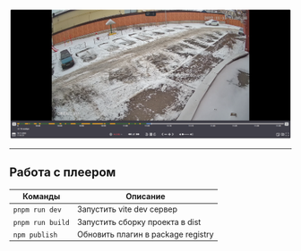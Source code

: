 ![player](./public/preview.png)

---

## Работа с плеером

Команды | Описание
----------------- | -----------
`pnpm run dev` | Запустить vite dev сервер
`pnpm run build` | Запустить сборку проекта в dist
`npm publish`  | Обновить плагин в package registry
